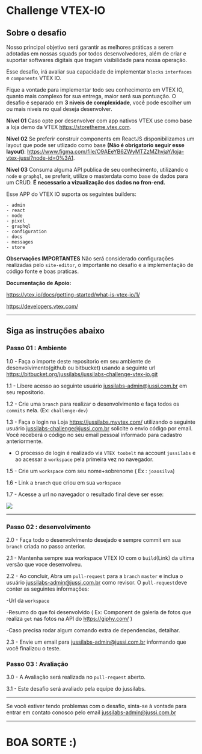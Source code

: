 # Challenge VTEX-IO #

## Sobre o desafio ##

 Nosso principal objetivo será garantir as melhores práticas a serem adotadas em nossas squads por todos desenvolvedores, além de criar e suportar softwares digitais que tragam visibilidade para nossa operação.
 
Esse desafio, irá avaliar sua capacidade de implementar `blocks` `interfaces` e `components` VTEX IO.
 
Fique a vontade para implementar todo seu conhecimento em VTEX IO, quanto mais complexo for sua entrega, maior será sua pontuação.
O desafio é separado em **3 niveis de complexidade**, você pode escolher um ou mais niveis no qual deseja desenvolver.
	
**Nivel 01**
Caso opte por desenvolver com app nativos VTEX use como base a loja demo da VTEX <https://storetheme.vtex.com>.

**Nivel 02**
Se preferir construir components em ReactJS disponibilizamos um layout que pode ser utlizado como base **(Não é obrigatorio seguir esse layout)**:
<https://www.figma.com/file/O9AEeYB6ZWyMTZzMZhvjaY/loja-vtex-jussi?node-id=0%3A1>.

**Nivel 03**
Consuma alguma API publica de seu conhecimento, utilizando o `node` e `graphql`, se preferir, utilize o masterdata como base de dados para um CRUD. **É necessario a vizualização dos dados no fron-end.**


Esse APP do VTEX IO suporta os seguintes builders:

	- admin
	- react
	- node
	- pixel
	- graphql
	- configuration
	- docs
	- messages
	- store

**Observações IMPORTANTES**
Não será considerado configurações realizadas pelo `site-editor`, o importante no desafio e a implementação de código fonte e boas praticas.

**Documentação de Apoio:**

<https://vtex.io/docs/getting-started/what-is-vtex-io/1/>

<https://developers.vtex.com/>

-----
	
## Siga as instruções abaixo	

### Passo 01 : Ambiente ###

1.0 - Faça o importe deste repositorio em seu ambiente de desenvolvimento(github ou bitbucket) usando a seguinte url <https://bitbucket.org/jussilabs/jussilabs-challenge-vtex-io.git>

1.1 - Libere acesso ao seguinte usuário <jussilabs-admin@jussi.com.br> em seu repositorio.

1.2 - Crie uma `branch` para realizar o desenvolvimento e faça todos os `commits` nela. (Ex: `challenge-dev`)

1.3 - Faça o login na Loja <https://jussilabs.myvtex.com/> utilizando o seguinte usuário <jussilabs-challenge@jussi.com.br> solicite o envio código por email. Você receberá o código no seu email pessoal informado para cadastro anteriormente.

 * O processo de login é realizado via `VTEX toobelt` na account `jussilabs` e ao acessar a `workspace` pela primeira vez no navegador.

1.5 - Crie um `workspace` com seu nome+sobrenome ( Ex : `joaosilva`)

1.6 - Link a `branch` que criou em sua `workspace`

1.7 - Acesse a url no navegador o resultado final deve ser esse:

![](https://jussilabs.vteximg.com.br/arquivos/welcome_jussilabs_CHALLENGE_VTEX_IO.png)

----

### Passo 02 : desenvolvimento ###

2.0 - Faça todo o desenvolvimento desejado e sempre commit em sua `branch` criada no passo anterior.

2.1 - Mantenha sempre sua workspace VTEX IO com o `build`(Link) da ultima versão que voce desenvolveu.

2.2 - Ao concluir, Abra um `pull-request` para a `branch` `master` e inclua o usuário <jussilabs-admin@jussi.com.br> como revisor. O `pull-request`deve conter as seguintes informações:

-Url da `workspace`

-Resumo do que foi desenvolvido ( Ex: Component de galeria de fotos que realiza `get` nas fotos na API do <https://giphy.com/> )

-Caso precisa rodar algum comando extra de dependencias, detalhar.

2.3 - Envie um email para <jussilabs-admin@jussi.com.br> informando que você finalizou o teste.


### Passo 03 : Avaliação ###

3.0 - A Avaliação será realizada no `pull-request` aberto.

3.1 - Este desafio será avaliado pela equipe do jussilabs.


----

Se você estiver tendo problemas com o desafio, sinta-se à vontade para entrar em contato conosco pelo email <jussilabs-admin@jussi.com.br>

----

# BOA SORTE :)
